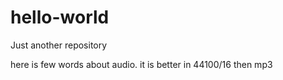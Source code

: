 # hello-world
Just another repository

here is few words about audio. it is better in 44100/16 then mp3
